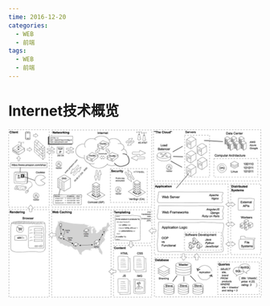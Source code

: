 ```yaml
---
time: 2016-12-20
categories:
  - WEB
  - 前端
tags:
  - WEB
  - 前端
---
```


# Internet技术概览

![Internet技术概览](./assets/web-internet.jpg)
